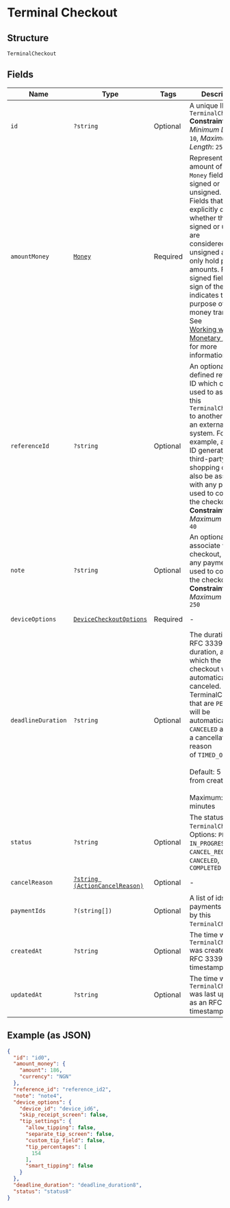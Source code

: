 
# Terminal Checkout

## Structure

`TerminalCheckout`

## Fields

| Name | Type | Tags | Description | Getter | Setter |
|  --- | --- | --- | --- | --- | --- |
| `id` | `?string` | Optional | A unique ID for this `TerminalCheckout`<br>**Constraints**: *Minimum Length*: `10`, *Maximum Length*: `255` | getId(): ?string | setId(?string id): void |
| `amountMoney` | [`Money`](/doc/models/money.md) | Required | Represents an amount of money. `Money` fields can be signed or unsigned.<br>Fields that do not explicitly define whether they are signed or unsigned are<br>considered unsigned and can only hold positive amounts. For signed fields, the<br>sign of the value indicates the purpose of the money transfer. See<br>[Working with Monetary Amounts](https://developer.squareup.com/docs/build-basics/working-with-monetary-amounts)<br>for more information. | getAmountMoney(): Money | setAmountMoney(Money amountMoney): void |
| `referenceId` | `?string` | Optional | An optional user-defined reference ID which can be used to associate<br>this `TerminalCheckout` to another entity in an external system. For example, an order<br>ID generated by a third-party shopping cart. Will also be associated with any payments<br>used to complete the checkout.<br>**Constraints**: *Maximum Length*: `40` | getReferenceId(): ?string | setReferenceId(?string referenceId): void |
| `note` | `?string` | Optional | An optional note to associate with the checkout, as well any payments used to complete the checkout.<br>**Constraints**: *Maximum Length*: `250` | getNote(): ?string | setNote(?string note): void |
| `deviceOptions` | [`DeviceCheckoutOptions`](/doc/models/device-checkout-options.md) | Required | - | getDeviceOptions(): DeviceCheckoutOptions | setDeviceOptions(DeviceCheckoutOptions deviceOptions): void |
| `deadlineDuration` | `?string` | Optional | The duration as an RFC 3339 duration, after which the checkout will be automatically canceled.<br>TerminalCheckouts that are `PENDING` will be automatically `CANCELED` and have a cancellation reason<br>of `TIMED_OUT`.<br><br>Default: 5 minutes from creation<br><br>Maximum: 5 minutes | getDeadlineDuration(): ?string | setDeadlineDuration(?string deadlineDuration): void |
| `status` | `?string` | Optional | The status of the `TerminalCheckout`.<br>Options: `PENDING`, `IN_PROGRESS`, `CANCEL_REQUESTED`, `CANCELED`, `COMPLETED` | getStatus(): ?string | setStatus(?string status): void |
| `cancelReason` | [`?string (ActionCancelReason)`](/doc/models/action-cancel-reason.md) | Optional | - | getCancelReason(): ?string | setCancelReason(?string cancelReason): void |
| `paymentIds` | `?(string[])` | Optional | A list of ids for payments created by this `TerminalCheckout`. | getPaymentIds(): ?array | setPaymentIds(?array paymentIds): void |
| `createdAt` | `?string` | Optional | The time when the `TerminalCheckout` was created as an RFC 3339 timestamp. | getCreatedAt(): ?string | setCreatedAt(?string createdAt): void |
| `updatedAt` | `?string` | Optional | The time when the `TerminalCheckout` was last updated as an RFC 3339 timestamp. | getUpdatedAt(): ?string | setUpdatedAt(?string updatedAt): void |

## Example (as JSON)

```json
{
  "id": "id0",
  "amount_money": {
    "amount": 186,
    "currency": "NGN"
  },
  "reference_id": "reference_id2",
  "note": "note4",
  "device_options": {
    "device_id": "device_id6",
    "skip_receipt_screen": false,
    "tip_settings": {
      "allow_tipping": false,
      "separate_tip_screen": false,
      "custom_tip_field": false,
      "tip_percentages": [
        154
      ],
      "smart_tipping": false
    }
  },
  "deadline_duration": "deadline_duration8",
  "status": "status8"
}
```

